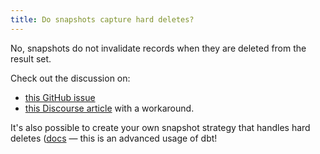 ```yaml
---
title: Do snapshots capture hard deletes?
---
```


No, snapshots do not invalidate records when they are deleted from the result set.

Check out the discussion on:
- [this GitHub issue](https://github.com/fishtown-analytics/dbt/issues/249)
- [this Discourse article](https://discourse.getdbt.com/t/handling-hard-deletes-from-source-tables-in-snapshots/1005/5) with a workaround.

It's also possible to create your own snapshot strategy that handles hard deletes ([docs](strategy#examples) — this is an advanced usage of dbt!
